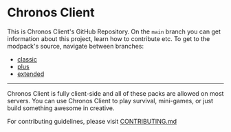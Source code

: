 # Chronos Client

This is Chronos Client's GitHub Repository. On the  `main` branch you can get information about this project, learn how to contribute etc.
To get to the modpack's source, navigate between branches:
- [classic](https://github.com/ubionexd/chronos-client/tree/classic)
- [plus](https://github.com/ubionexd/chronos-client/tree/plus)
- [extended](https://github.com/ubionexd/chronos-client/tree/extended)

---

Chronos Client is fully client-side and all of these packs are allowed on most servers. You can use Chronos Client to play survival, mini-games, or just build something awesome in creative.

For contributing guidelines, please visit [CONTRIBUTING.md](https://github.com/ubionexd/chronos-client/CONTRIBUTING.md)
